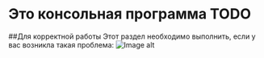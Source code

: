 # Это консольная программа TODO

##Для корректной работы
Этот раздел необходимо выполнить, если у вас возникла такая проблема:
![Image alt](https://github.com/Daniil600/todo_program/blob/master/picture/img.png)
